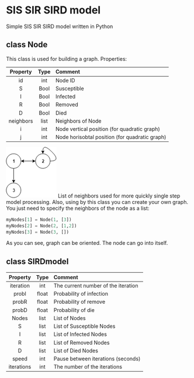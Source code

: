# SIS SIR SIRD model
Simple SIS SIR SIRD model written in Python
## class Node
This class is used for building a graph. Properties:

| Property      | Type          | Comment                                       |
 :-------------:|:-------------:|:----------------------------------------------|
| id            | int           | Node ID                                       | 
| S             | Bool          | Susceptible                                   |
| I             | Bool          | Infected                                      |
| R             | Bool          | Removed                                       |
| D             | Bool          | Died                                          |
| neighbors     | list          | Neighbors of Node                             |
| i             | int           | Node vertical position (for quadratic graph)  |
| j             | int           | Node horisobtal position (for quadratic graph)|
    
![Image alt](https://github.com/titamik/SIS_SIR_SIRD_model/blob/master/graph.png)
List of neighbors used for more quickly single step model processing. Also, using by this class you can create your own graph. You just need to specify the neighbors of the node as a list:

```python myNodes[1] = Node(1, [3,4])
myNodes[1] = Node(1, [3])
myNodes[2] = Node(2, [1,2])
myNodes[3] = Node(3, [])
```

As you can see, graph can be oriented. The node can go into itself.
## class SIRDmodel
| Property      | Type          | Comment                                       |
 :-------------:|:-------------:|:----------------------------------------------|
| iteration     | int           | The current number of the iteration           | 
| probI         | float         | Probability of infection                      |
| probR         | float         | Probability of remove                         |
| probD         | float         | Probability of die                            |
| Nodes         | list          | List of Nodes                                 |
| S             | list          | List of Susceptible Nodes                     |
| I             | list          | List of Infected Nodes                        |
| R             | list          | List of Removed Nodes                         |
| D             | list          | List of Died Nodes                            |
| speed         | int           | Pause between iterations (seconds)            |
| iterations    | int           | The number of the iterations                  |
